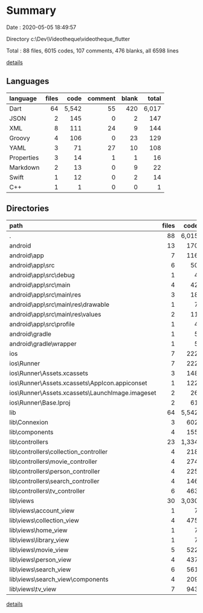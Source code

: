 # Summary

Date : 2020-05-05 18:49:57

Directory c:\Dev\Videotheque\videotheque_flutter

Total : 88 files,  6015 codes, 107 comments, 476 blanks, all 6598 lines

[details](details.md)

## Languages
| language | files | code | comment | blank | total |
| :--- | ---: | ---: | ---: | ---: | ---: |
| Dart | 64 | 5,542 | 55 | 420 | 6,017 |
| JSON | 2 | 145 | 0 | 2 | 147 |
| XML | 8 | 111 | 24 | 9 | 144 |
| Groovy | 4 | 106 | 0 | 23 | 129 |
| YAML | 3 | 71 | 27 | 10 | 108 |
| Properties | 3 | 14 | 1 | 1 | 16 |
| Markdown | 2 | 13 | 0 | 9 | 22 |
| Swift | 1 | 12 | 0 | 2 | 14 |
| C++ | 1 | 1 | 0 | 0 | 1 |

## Directories
| path | files | code | comment | blank | total |
| :--- | ---: | ---: | ---: | ---: | ---: |
| . | 88 | 6,015 | 107 | 476 | 6,598 |
| android | 13 | 170 | 23 | 31 | 224 |
| android\app | 7 | 116 | 22 | 20 | 158 |
| android\app\src | 6 | 50 | 22 | 7 | 79 |
| android\app\src\debug | 1 | 4 | 3 | 1 | 8 |
| android\app\src\main | 4 | 42 | 16 | 5 | 63 |
| android\app\src\main\res | 3 | 18 | 9 | 4 | 31 |
| android\app\src\main\res\drawable | 1 | 7 | 7 | 3 | 17 |
| android\app\src\main\res\values | 2 | 11 | 2 | 1 | 14 |
| android\app\src\profile | 1 | 4 | 3 | 1 | 8 |
| android\gradle | 1 | 5 | 1 | 1 | 7 |
| android\gradle\wrapper | 1 | 5 | 1 | 1 | 7 |
| ios | 7 | 222 | 2 | 8 | 232 |
| ios\Runner | 7 | 222 | 2 | 8 | 232 |
| ios\Runner\Assets.xcassets | 3 | 148 | 0 | 4 | 152 |
| ios\Runner\Assets.xcassets\AppIcon.appiconset | 1 | 122 | 0 | 1 | 123 |
| ios\Runner\Assets.xcassets\LaunchImage.imageset | 2 | 26 | 0 | 3 | 29 |
| ios\Runner\Base.lproj | 2 | 61 | 2 | 2 | 65 |
| lib | 64 | 5,542 | 55 | 420 | 6,017 |
| lib\Connexion | 3 | 602 | 6 | 22 | 630 |
| lib\components | 4 | 155 | 0 | 8 | 163 |
| lib\controllers | 23 | 1,334 | 28 | 239 | 1,601 |
| lib\controllers\collection_controller | 4 | 218 | 4 | 45 | 267 |
| lib\controllers\movie_controller | 4 | 274 | 5 | 45 | 324 |
| lib\controllers\person_controller | 4 | 225 | 4 | 41 | 270 |
| lib\controllers\search_controller | 4 | 146 | 7 | 33 | 186 |
| lib\controllers\tv_controller | 6 | 463 | 8 | 71 | 542 |
| lib\views | 30 | 3,030 | 8 | 92 | 3,130 |
| lib\views\account_view | 1 | 7 | 0 | 1 | 8 |
| lib\views\collection_view | 4 | 475 | 0 | 15 | 490 |
| lib\views\home_view | 1 | 7 | 0 | 1 | 8 |
| lib\views\library_view | 1 | 7 | 0 | 1 | 8 |
| lib\views\movie_view | 5 | 522 | 0 | 19 | 541 |
| lib\views\person_view | 4 | 437 | 0 | 14 | 451 |
| lib\views\search_view | 6 | 561 | 8 | 16 | 585 |
| lib\views\search_view\components | 4 | 209 | 0 | 7 | 216 |
| lib\views\tv_view | 7 | 943 | 0 | 21 | 964 |

[details](details.md)